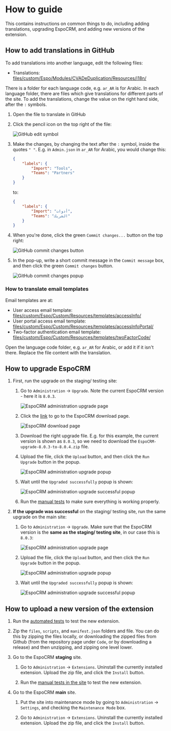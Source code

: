 # How to guide

This contains instructions on common things to do, including adding translations, upgrading EspoCRM, and adding new versions of the extension.

## How to add translations in GitHub

To add translations into another language, edit the following files:

- Translations: [files/custom/Espo/Modules/CVADeDuplication/Resources/i18n/](https://github.com/IFRC-Secretariat/espocrm-cva-duplicate-check/tree/main/files/custom/Espo/Modules/CVADeDuplication/Resources/i18n)

There is a folder for each language code, e.g. `ar_AR` is for Arabic. In each language folder, there are files which give translations for different parts of the site. To add the translations, change the value on the right hand side, after the `:` symbols.

1. Open the file to translate in GitHub
2. Click the pencil icon on the top right of the file:

    ![GitHub edit symbol](img/github_pencil.png)

3. Make the changes, by changing the text after the `:` symbol, inside the quotes `" "`. E.g. in `Admin.json` in `ar_AR` for Arabic, you would change this:
    ```json
    {
        "labels": {
            "Import": "Tools",
            "Teams": "Partners"
        }
    }
    ```
    to:
    ```json
    {
        "labels": {
            "Import": "أدوات",
            "Teams": "الشريك"
        }
    }
    ```
4. When you're done, click the green `Commit changes...` button on the top right:

    ![GitHub commit changes button](img/github_commit_changes_button.png)

5. In the pop-up, write a short commit message in the `Commit message` box, and then click the green `Commit changes` button.

    ![GitHub commit changes popup](img/github_commit_changes_popup.png)

### How to translate email templates

Email templates are at:

- User access email template: [files/custom/Espo/Custom/Resources/templates/accessInfo/](https://github.com/IFRC-Secretariat/espocrm-cva-duplicate-check/tree/main/files/custom/Espo/Custom/Resources/templates/accessInfo)
- User portal access email template: [files/custom/Espo/Custom/Resources/templates/accessInfoPortal/](https://github.com/IFRC-Secretariat/espocrm-cva-duplicate-check/tree/main/files/custom/Espo/Custom/Resources/templates/accessInfoPortal)
- Two-factor authentication email template: [files/custom/Espo/Custom/Resources/templates/twoFactorCode/](https://github.com/IFRC-Secretariat/espocrm-cva-duplicate-check/tree/main/files/custom/Espo/Custom/Resources/templates/twoFactorCode)

Open the language code folder, e.g. `ar_AR` for Arabic, or add it if it isn't there. Replace the file content with the translation. 


## How to upgrade EspoCRM

1. First, run the upgrade on the staging/ testing site:

    1. Go to `Administration` → `Upgrade`. Note the current EspoCRM version - here it is `8.0.3`.

        ![EspoCRM administration upgrade page](img/espocrm_upgrade/espocrm_administration_upgrade_page.png)

    2. Click the [link](https://www.espocrm.com/download/upgrades/) to go to the EspoCRM download page.

        ![EspoCRM download page](img/espocrm_upgrade/espocrm_download_page.png)

    3. Download the right upgrade file. E.g. for this example, the current version is shown as `8.0.3`, so we need to download the `EspoCRM-upgrade-8.0.3-to-8.0.4.zip` file.

    4. Upload the file, click the `Upload` button, and then click the `Run Upgrade` button in the popup. 

        ![EspoCRM administration upgrade popup](img/espocrm_upgrade/espocrm_administration_upgrade_popup.png)

    5. Wait until the `Upgraded successfully` popup is shown:

        ![EspoCRM administration upgrade successful popup](img/espocrm_upgrade/espocrm_administration_upgrade_successful.png)

    6. Run the [manual tests](https://github.com/IFRC-Secretariat/espocrm-cva-duplicate-check/blob/main/docs/04-testing.md#manual-testing) to make sure everything is working properly.

2. **If the upgrade was successful** on the staging/ testing site, run the same upgrade on the main site:

    1. Go to `Administration` → `Upgrade`. Make sure that the EspoCRM version is the **same as the staging/ testing site**, in our case this is `8.0.3`:

        ![EspoCRM administration upgrade page](img/espocrm_upgrade/espocrm_administration_upgrade_page.png)

    2. Upload the file, click the `Upload` button, and then click the `Run Upgrade` button in the popup. 

        ![EspoCRM administration upgrade popup](img/espocrm_upgrade/espocrm_administration_upgrade_popup.png)

    3. Wait until the `Upgraded successfully` popup is shown:

        ![EspoCRM administration upgrade successful popup](img/espocrm_upgrade/espocrm_administration_upgrade_successful.png)


## How to upload a new version of the extension

1. Run the [automated tests](https://github.com/IFRC-Secretariat/espocrm-cva-duplicate-check/blob/main/docs/04-testing.md#automated-testing-unit-and-integration-tests) to test the new extension.

2. Zip the `files`, `scripts`, and `manifest.json` folders and file. You can do this by zipping the files locally, or downloading the zipped files from Github (from the repository page under `Code`, or by downloading a release) and then unzipping, and zipping one level lower. 

3. Go to the EspoCRM **staging** site.

    1. Go to `Administration` → `Extensions`. Uninstall the currently installed extension. Upload the zip file, and click the `Install` button.

    4. Run the [manual tests in the site](https://github.com/IFRC-Secretariat/espocrm-cva-duplicate-check/blob/main/docs/04-testing.md#manual-testing) to test the new extension.

4. Go to the EspoCRM **main** site. 

    1. Put the site into maintenance mode by going to `Administration` → `Settings`, and checking the `Maintenance Mode` box.

    2. Go to `Administration` → `Extensions`. Uninstall the currently installed extension. Upload the zip file, and click the `Install` button.

